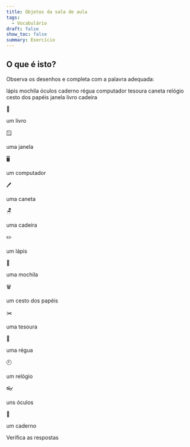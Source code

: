 ```yaml
---
title: Objetos da sala de aula
tags:
  - Vocabulário
draft: false
show_toc: false
summary: Exercício
---
```

## O que é isto?

Observa os desenhos e completa com a palavra adequada: 

<e-layout> 
<e-tag color=1>lápis</e-tag>
<e-tag color=1>mochila</e-tag>
<e-tag color=1>óculos</e-tag>
<e-tag color=1>caderno</e-tag>
<e-tag color=1>régua</e-tag>
<e-tag color=1>computador</e-tag>
<e-tag color=1>tesoura</e-tag>
<e-tag color=1>caneta</e-tag>
<e-tag color=1>relógio</e-tag>
<e-tag color=1>cesto dos papéis</e-tag>
<e-tag color=1>janela</e-tag>
<e-tag color=1>livro</e-tag>
<e-tag color=1>cadeira</e-tag>

</e-layout> 


<e-moji>📙</e-moji>

um <e-answer> livro </e-answer>

<e-moji>🪟</e-moji>

uma <e-answer> janela </e-answer>

<e-moji> 🖥️ </e-moji>

um <e-answer>computador</e-answer> 

<e-moji> 🖊️ </e-moji>

uma <e-answer>caneta</e-answer>

<e-moji> 🪑</e-moji>

uma <e-answer>cadeira</e-answer>

<e-moji> ✏️ </e-moji>

um <e-answer> lápis </e-moji>

<e-moji> 🎒 </e-moji>

uma <e-answer>mochila</e-answer>

<e-moji> 🗑️ </e-moji>

um <e-answer> cesto dos papéis </e-answer>

<e-moji> ✂️ </e-moji>

uma <e-answer> tesoura </e-answer>

<e-moji> 📏 </e-moji>

uma <e-answer> régua </e-answer>

<e-moji> 🕘 </e-moji>

um <e-answer> relógio </e-moji>

<e-moji> 👓 </e-moji>

uns <e-answer> óculos </e-answer>

<e-moji>📒</e-answer>

um <e-answer>caderno</e-answer>

<e-validate> Verifica as respostas </e-validate>
